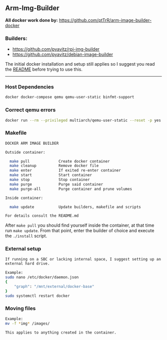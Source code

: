 ## Arm-Img-Builder

**All docker work done by:** https://github.com/ptTrR/arm-image-builder-docker

### Builders:
* https://github.com/pyavitz/rpi-img-builder
* https://github.com/pyavitz/debian-image-builder

The initial docker installation and setup still applies so I suggest you
read the [README](https://github.com/ptTrR/arm-image-builder-docker/blob/main/README.md) before trying to use this.

---

### Host Dependencies
```sh
docker docker-compose qemu qemu-user-static binfmt-support
```
### Correct qemu errors
```sh
docker run --rm --privileged multiarch/qemu-user-static --reset -p yes
```

### Makefile
```sh
DOCKER ARM IMAGE BUILDER

Outside container: 

  make pull             Create docker container
  make cleanup          Remove docker file
  make enter            If exited re-enter container
  make start            Start container
  make stop             Stop container
  make purge            Purge said container
  make purge-all        Purge container and prune volumes

Inside container: 

  make update           Update builders, makefile and scripts

For details consult the README.md
```

After `make pull` you should find yourself inside the container, at that time run `make update`.
From that point, enter the builder of choice and execute the `./install` script.

### External setup
```sh
If running on a SBC or lacking internal space, I suggest setting up an
external hard drive.

Example:
sudo nano /etc/docker/daemon.json
{
    "graph": "/mnt/external/docker-base"
}
sudo systemctl restart docker
```

### Moving files
```sh
Example:
mv -f *img* /images/

This applies to anything created in the container.
```
